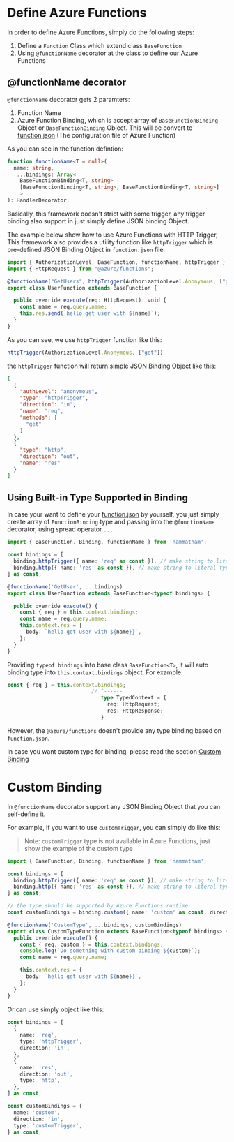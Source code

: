 # Define Azure Functions

In order to define Azure Functions, simply do the following steps:
1. Define a `Function` Class which extend class `BaseFunction` 
2. Using `@functionName` decorator at the class to define our Azure Functions

## @functionName decorator

`@functionName` decorator gets 2 paramters:
1. Function Name
2. Azure Function Binding, which is accept array of `BaseFunctionBinding` Object or `BaseFunctionBinding` Object. This will be convert to [function.json](https://learn.microsoft.com/en-us/azure/azure-functions/create-first-function-cli-node?tabs=azure-cli%2Cbrowser#functionjson) (The configuration file of Azure Function)

As you can see in the function defintion:

```ts
function functionName<T = null>(
  name: string,
   ...bindings: Array<
    BaseFunctionBinding<T, string> | 
    [BaseFunctionBinding<T, string>, BaseFunctionBinding<T, string>]
    >
): HandlerDecorator;
```


Basically, this framework doesn't strict with some trigger, any trigger binding also support in just simply define JSON binding Object.

The example below show how to use Azure Functions with HTTP Trigger, This framework also provides a utility function like `httpTrigger` which is pre-defined JSON Binding Object in `function.json` file.

```ts
import { AuthorizationLevel, BaseFunction, functionName, httpTrigger } from "nammatham";
import { HttpRequest } from "@azure/functions";

@functionName("GetUsers", httpTrigger(AuthorizationLevel.Anonymous, ["get"]))
export class UserFunction extends BaseFunction {

  public override execute(req: HttpRequest): void {
    const name = req.query.name;  
    this.res.send(`hello get user with ${name}`);
  }
}
```

As you can see, we use `httpTrigger` function like this:

```ts
httpTrigger(AuthorizationLevel.Anonymous, ["get"])
```

the `httpTrigger` function will return simple JSON Binding Object like this:

```json
[
  {
    "authLevel": "anonymous",
    "type": "httpTrigger",
    "direction": "in",
    "name": "req",
    "methods": [
      "get"
    ]
  },
  {
    "type": "http",
    "direction": "out",
    "name": "res"
  }
]
```


## Using Built-in Type Supported in Binding 

In case your want to define your [function.json](https://learn.microsoft.com/en-us/azure/azure-functions/create-first-function-cli-node?tabs=azure-cli%2Cbrowser#functionjson) by yourself, you just simply create array of `FunctionBinding` type and passing into the `@functionName` decorator, using spread operator `...`

```ts
import { BaseFunction, Binding, functionName } from 'nammatham';

const bindings = [
  binding.httpTrigger({ name: 'req' as const }), // make string to literal type
  binding.http({ name: 'res' as const }), // make string to literal type
] as const;

@functionName('GetUser', ...bindings)
export class UserFunction extends BaseFunction<typeof bindings> {

  public override execute() {
    const { req } = this.context.bindings;
    const name = req.query.name;
    this.context.res = {
      body: `hello get user with ${name}}`,
    };
  }
}
```

Providing `typeof bindings` into base class `BaseFunction<T>`, it will auto binding type into `this.context.bindings` object. For example:

```ts
const { req } = this.context.bindings;
                           // ^------
                              type TypedContext = {
                                req: HttpRequest;
                                res: HttpResponse;
                              }
```

However, the `@azure/functions` doesn't provide any type binding based on `function.json`.

In case you want custom type for binding, please read the section [Custom Binding](define-azure-function.md#custom-binding)

# Custom Binding

In `@functionName` decorator support any JSON Binding Object that you can self-define it.

For example, if you want to use `customTrigger`, you can simply do like this:

> Note: `customTrigger` type is not available in Azure Functions, just show the example of the custom type

```ts
import { BaseFunction, Binding, functionName } from 'nammatham';

const bindings = [
  binding.httpTrigger({ name: 'req' as const }), // make string to literal type
  binding.http({ name: 'res' as const }), // make string to literal type
] as const;

// the type should be supported by Azure Functions runtime
const customBindings = binding.custom({ name: 'custom' as const, direction: 'in', type: 'customTrigger' });

@functionName('CustomType', ...bindings, customBindings)
export class CustomTypeFunction extends BaseFunction<typeof bindings> {
  public override execute() {
    const { req, custom } = this.context.bindings;
    console.log(`Do something with custom binding ${custom}`);
    const name = req.query.name;

    this.context.res = {
      body: `hello get user with ${name}}`,
    };
  }
}
```

Or can use simply object like this:

```ts
const bindings = [
  {
    name: 'req',
    type: 'httpTrigger',
    direction: 'in',
  },
  {
    name: 'res',
    direction: 'out',
    type: 'http',
  },
] as const;

const customBindings = {
  name: 'custom',
  direction: 'in',
  type: 'customTrigger',
} as const;
```